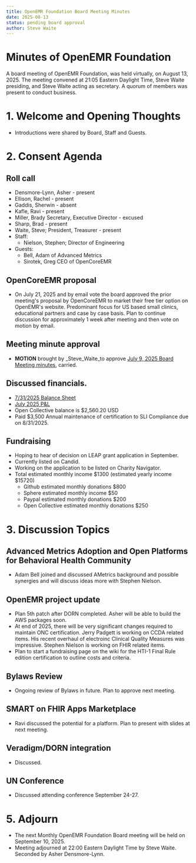 ```yaml
---
title: OpenEMR Foundation Board Meeting Minutes
date: 2025-08-13
status: pending board approval
author: Steve Waite
---
```


# Minutes of OpenEMR Foundation

A board meeting of OpenEMR Foundation, was held virtually, on August 13, 2025. The meeting convened at 21:05 Eastern Daylight Time, Steve Waite presiding, and Steve Waite acting as secretary. A quorum of members was present to conduct business.

# 1. Welcome and Opening Thoughts
  - Introductions were shared by Board, Staff and Guests.

# 2. Consent Agenda
## Roll call
  - Densmore-Lynn, Asher - present
  - Ellison, Rachel - present
  - Gaddis, Sherwin - absent
  - Kafle, Ravi - present
  - Miller, Brady Secretary, Executive Director - excused
  - Sharp, Brad - present
  - Waite, Steve; President, Treasurer - present
  - Staff:
    - Nielson, Stephen; Director of Engineering
  - Guests:
    - Bell, Adam of Advanced Metrics
    - Sirotek, Greg CEO of OpenCoreEMR

## OpenCoreEMR proposal
  - On July 21, 2025 and by email vote the board approved the prior meeting's proposal by OpenCoreEMR to market their free tier option on OpenEMR's website. Predominant focus for US based small clinics, educational partners and case by case basis. Plan to continue discussion for approximately 1 week after meeting and then vote on motion by email.

## Meeting minute approval
  - **MOTION** brought by _Steve_Waite_to approve [July 9, 2025 Board Meeting minutes](https://github.com/openemr/foundation-minutes/blob/master/2025-07-09-Board.md), carried.

## Discussed financials.
  - [7/31/2025 Balance Sheet](https://community.open-emr.org/uploads/short-url/5Mv65Fr7TNW69fyIFQlI1gi2R78.pdf)
  - [July 2025 P&L](https://community.open-emr.org/uploads/short-url/fdIoQvID0IvDOqe4empjZtUAJlq.pdf)
  - Open Collective balance is $2,560.20 USD
  - Paid $3,500 Annual maintenance of certification to SLI Compliance due on 8/31/2025.

## Fundraising
  - Hoping to hear of decision on LEAP grant application in September.
  - Currently listed on Candid.
  - Working on the application to be listed on Charity Navigator.
  - Total estimated monthly income $1300 (estimated yearly income $15720)
    - Github estimated monthly donations $800
    - Sphere estimated monthly income $50
    - Paypal estimated monthly donations $200
    - Open Collective estimated monthly donations $250

# 3. Discussion Topics

## Advanced Metrics Adoption and Open Platforms for Behavioral Health Community
  - Adam Bell joined and discussed AMetrics background and possible synergies and will discuss ideas more with Stephen Nielson.

## OpenEMR project update
  - Plan 5th patch after DORN completed. Asher will be able to build the AWS packages soon.
  - At end of 2025, there will be very significant changes required to maintain ONC certification. Jerry Padgett is working on CCDA related items. 
  His recent overhaul of electroinc Clinical Quality Measures was impressive. Stephen Nielson is working on FHIR related items.
  - Plan to start a fundraising page on the wiki for the HTI-1 Final Rule edition certification to outline costs and criteria.

## Bylaws Review
  - Ongoing review of Bylaws in future. Plan to approve next meeting.

## SMART on FHIR Apps Marketplace
  - Ravi discussed the potential for a platform. Plan to present with slides at next meeting.

## Veradigm/DORN integration
  - Discussed.

## UN Conference
  - Discussed attending conference September 24-27.

# 5. Adjourn
  - The next Monthly OpenEMR Foundation Board meeting will be held on September 10, 2025.
  - Meeting adjourned at 22:00 Eastern Daylight Time by Steve Waite. Seconded by Asher Densmore-Lynn.
 
